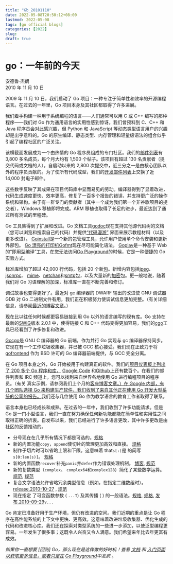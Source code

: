 ```yaml
---
title: "Gb_20101110"
date: 2022-05-08T20:50:12+08:00
lastmod: 2022-05-08
tags: [go official blogs]
categories: [2022]
slug: 
draft: true
---
```

# go：一年前的今天

安德鲁·杰朗  
2010 年 11 月 10 日

2009 年 11 月 10 日，我们启动了 Go 项目：一种专注于简单性和效率的开源编程语言。在过去的一年里，Go 项目本身及其社区都取得了许多进展。

我们着手构建一种用于系统编程的语言——人们通常可以用 C 或 C++ 编写的那种程序——我们对 Go 作为通用语言的实用性感到惊讶。我们曾预料到 C、C++ 和 Java 程序员会对此感兴趣，但 Python 和 JavaScript 等动态类型语言用户的兴趣却是出乎意料的。Go 的原生编译、静态类型、内存管理和轻量级语法的组合似乎引起了编程社区的广泛关注。

该横截面发展成为一个由热情的 Go 程序员组成的专门社区。我们的[邮件列表](http://groups.google.com/group/golang-nuts)有 3,800 多名成员，每个月大约有 1,500 个帖子。该项目有超过 130 名贡献者（提交代码或文档的人），自启动以来的 2,800 次提交中，近三分之一是由核心团队以外的程序员贡献的。为了使所有代码成型，我们的[开发邮件列表](http://groups.google.com/group/golang-dev)上交换了近 14,000 封电子邮件。

这些数字反映了其成果在项目代码库中显而易见的劳动。编译器得到了显着改进，代码生成速度更快、效率更高，修复了一百多个报告的错误，并支持更广泛的操作系统和架构。由于有一群专门的贡献者（其中一个成为我们第一个非谷歌项目的提交者），Windows 移植即将完成。ARM 移植也取得了长足的进步，最近达到了通过所有测试的里程碑。

Go 工具集得到了扩展和改进。Go 文档工具[godoc](https://go.dev/cmd/godoc/)现在支持其他源代码树的文档（您可以浏览和搜索自己的代码）并提供[“代码漫游”](https://go.dev/doc/codewalk/) 界面来展示教程材料（以及更多改进）。 [Goinstall](https://go.dev/cmd/goinstall/)是一个新的包管理工具，允许用户使用单个命令安装和更新外部包。 [Go 漂亮的打印机Gofmt](https://go.dev/cmd/gofmt/)现在尽可能简化语法。 [Goplay](https://go.dev/misc/goplay/)是一种基于 Web 的“即用型编译”工具，在您无法访问[Go Playground](https://go.dev/doc/play/)的时候，它是一种便捷的 Go 实验方式。

标准库增加了超过 42,000 行代码，包括 20 个新[包](https://go.dev/pkg/)。新增内容包括[jpeg](https://go.dev/pkg/image/jpeg/)、 [jsonrpc](https://go.dev/pkg/rpc/jsonrpc/)、 [mime](https://go.dev/pkg/mime/)、[netchan](https://go.dev/pkg/netchan/)和[smtp](https://go.dev/pkg/smtp/)包，以及大量新的[加密](https://go.dev/pkg/crypto/)包。更一般地说，随着我们对 Go 习语理解的加深，标准库一直在不断完善和修订。

调试故事也变得更好了。最近对 gc 编译器的 DWARF 输出的改进使 GNU 调试器 GDB 对 Go 二进制文件有用，我们正在积极努力使调试信息更加完整。（有关详细信息，请参阅[最近的博客文章](https://blog.golang.org/2010/11/debugging-go-code-status-report.html)。）

现在比以往任何时候都更容易链接到用 Go 以外的语言编写的现有库。Go 支持在最新的[SWIG](http://www.swig.org/)版本 2.0.1 中，使得链接 C 和 C++ 代码变得更加容易，我们的[cgo](https://go.dev/cmd/cgo/)工具已经看到了许多修复和改进。

[Gccgo](https://go.dev/doc/install/gccgo)是 GNU C 编译器的 Go 前端，作为并行 Go 实现与 gc 编译器保持同步。它现在有一个工作垃圾收集器，并已被 GCC 核心接受。我们现在正致力于将[gofrontend](http://code.google.com/p/gofrontend/) 作为 BSD 许可的 Go 编译器前端提供，与 GCC 完全分离。

在 Go 项目本身之外，Go 开始被用于构建真正的软件。我们的[项目仪表板上列出了 200 多个 Go 程序和库，](http://godashboard.appspot.com/project) [Google Code](http://code.google.com/hosting/search?q=label:Go) 和[Github](https://github.com/search?q=language:Go)上还有数百个。在我们的邮件列表和 IRC 频道上，您可以找到来自世界各地使用 Go 进行编程项目的程序员。（有关 真实示例，请参阅我们上个月的[客座博客文章。）在 Google 内部，有几个团队选择 Go 来构建生产软件，我们收到了来自其他正在使用 Go 开发大型系统的公司的报告。](https://blog.golang.org/2010/10/real-go-projects-smarttwitter-and-webgo.html)我们还与几位使用 Go 作为教学语言的教育工作者取得了联系。

语言本身也已经成长和成熟。在过去的一年中，我们收到了许多功能请求。但是 Go 是一门小型语言，我们一直在努力确保任何新功能都能在简单性和实用性之间取得正确的折衷。自发布以来，我们已经进行了许多语言更改，其中许多更改是由社区的反馈推动的。

- 分号现在在几乎所有情况下都是可选的。[规格](https://go.dev/doc/go_spec.html#Semicolons)
- 新的内置功能`copy`，`append`使切片的管理更加高效和直接。 [规格](https://go.dev/doc/go_spec.html#Appending_and_copying_slices)
- 制作子切片时可以省略上限和下限。这意味着 that`s[:]`是 的简写`s[0:len(s)]`。 [规格](https://go.dev/doc/go_spec.html#Slices)
- 新的内置函数`recover`补充`panic`并`defer`作为错误处理机制。 [博客](https://blog.golang.org/2010/08/defer-panic-and-recover.html), [规范](https://go.dev/doc/go_spec.html#Handling_panics)
- 新的复数类型（`complex`、 `complex64`和`complex128`）简化了某些数学运算。 [规范](https://go.dev/doc/go_spec.html#Complex_numbers), [规范](https://go.dev/doc/go_spec.html#Imaginary_literals)
- 复合文字语法允许省略冗余类型信息（例如，在指定二维数组时）。 [release.2010-10-27](https://go.dev/doc/devel/release.html#2010-10-27) , [规范](https://go.dev/doc/go_spec.html#Composite_literals)
- 现在指定 了可变函数参数 ( `...T`) 及其传播 ( ) 的一般语法。[规格](https://go.dev/doc/go_spec.html#Function_Types), [规格](https://go.dev/doc/go_spec.html#Passing_arguments_to_..._parameters), [发布.2010-09-29](https://go.dev/doc/devel/release.html#2010-09-29)`v...`[](https://go.dev/doc/go_spec.html#Function_Types)[](https://go.dev/doc/go_spec.html#Passing_arguments_to_..._parameters)[](https://go.dev/doc/devel/release.html#2010-09-29)

Go 肯定已准备好用于生产环境，但仍有改进的空间。我们近期的重点是让 Go 程序在高性能系统的上下文中更快、更高效。这意味着改进垃圾收集器、优化生成的代码和改进核心库。我们还在探索对类型系统的一些进一步添加，以使泛型编程更容易。一年发生了很多事；这既令人兴奋又令人满意。我们希望来年比去年更富有成效。

_如果你一直想要 \[回到\] Go，那么现在是这样做的好时机！查看_ [_文档_](https://go.dev/doc/docs.html) _和_ [_入门页面以获取更多信息，或者只是在_](https://go.dev/doc/install.html) [_Go Playground_](https://go.dev/doc/play/)_中发疯_ 。
